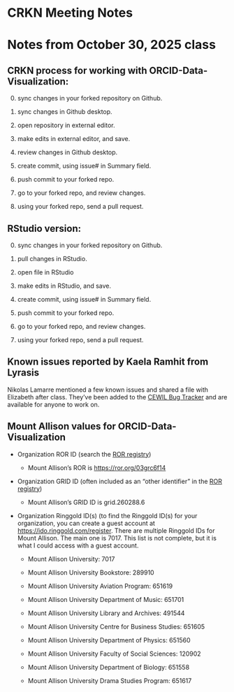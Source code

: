 # CRKN Meeting Notes


# Notes from October 30, 2025 class

## CRKN process for working with ORCID-Data-Visualization:

0.  sync changes in your forked repository on Github.   

1.  sync changes in Github desktop.   

2.  open repository in external editor.   

3.  make edits in external editor, and save.   

4.  review changes in Github desktop.   

5.  create commit, using issue# in Summary field.   

6.  push commit to your forked repo.   

7.  go to your forked repo, and review changes.   

8.  using your forked repo, send a pull request. 

## RStudio version:

0.  sync changes in your forked repository on Github.   

1.  pull changes in RStudio.   

2.  open file in RStudio   

3.  make edits in RStudio, and save.    

4.  create commit, using issue# in Summary field.   

5.  push commit to your forked repo.   

6.  go to your forked repo, and review changes.   

7.  using your forked repo, send a pull request. 

## Known issues reported by Kaela Ramhit from Lyrasis

Nikolas Lamarre mentioned a few known issues and shared a file with
Elizabeth after class. They’ve been added to the [CEWIL Bug
Tracker](https://github.com/orgs/crkn-rcdr/projects/21) and are
available for anyone to work on.

## Mount Allison values for ORCID-Data-Visualization

- Organization ROR ID (search the [ROR
  registry](https://ror.org/search))

  - Mount Allison’s ROR is <https://ror.org/03grc6f14>

- Organization GRID ID (often included as an “other identifier” in the
  [ROR registry](https://ror.org/search))

  - Mount Allison’s GRID ID is grid.260288.6

- Organization Ringgold ID(s) (to find the Ringgold ID(s) for your
  organization, you can create a guest account at
  <https://ido.ringgold.com/register>. There are multiple Ringgold IDs
  for Mount Allison. The main one is 7017. This list is not complete,
  but it is what I could access with a guest account.

  - Mount Allison University: 7017

  - Mount Allison University Bookstore: 289910

  - Mount Allison University Aviation Program: 651619

  - Mount Allison University Department of Music: 651701

  - Mount Allison University Library and Archives: 491544

  - Mount Allison University Centre for Business Studies: 651605

  - Mount Allison University Department of Physics: 651560

  - Mount Allison University Faculty of Social Sciences: 120902

  - Mount Allison University Department of Biology: 651558

  - Mount Allison University Drama Studies Program: 651617
